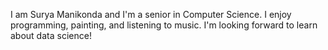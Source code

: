 I am Surya Manikonda and I'm a senior in Computer Science. I enjoy programming, painting, and listening to music. I'm looking forward to learn about data science!
